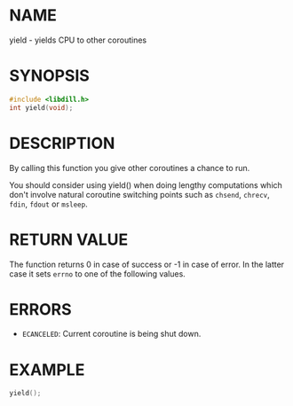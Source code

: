 # NAME

yield - yields CPU to other coroutines

# SYNOPSIS

```c
#include <libdill.h>
int yield(void);
```

# DESCRIPTION

By calling this function you give other coroutines a chance to run.

You should consider using yield() when doing lengthy computations which don't involve natural coroutine switching points such as `chsend`, `chrecv`, `fdin`, `fdout` or `msleep`.

# RETURN VALUE

The function returns 0 in case of success or -1 in case of error. In the latter case it sets `errno` to one of the following values.

# ERRORS

* `ECANCELED`: Current coroutine is being shut down.

# EXAMPLE

```c
yield();
```


